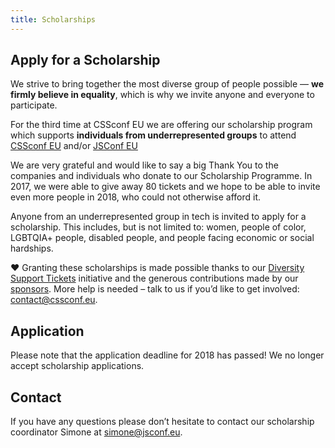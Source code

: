 ```yaml
---
title: Scholarships
---
```


## Apply for a Scholarship

We strive to bring together the most diverse group of people possible — **we firmly believe in equality**, which is why we invite anyone and everyone to participate.

For the third time at CSSconf EU we are offering our scholarship program which supports **individuals from underrepresented groups** to attend [CSSconf EU](http://2018.cssconf.eu/) and/or [JSConf EU](http://2018.jsconf.eu/)

We are very grateful and would like to say a big Thank You to the companies and individuals who donate to our Scholarship Programme. In 2017, we were able to give away 80 tickets and we hope to be able to invite even more people in 2018, who could not otherwise afford it.

Anyone from an underrepresented group in tech is invited to apply for a scholarship. This includes, but is not limited to: women, people of color, LGBTQIA+ people, disabled people, and people facing economic or social hardships.

❤️
Granting these scholarships is made possible thanks to our [Diversity Support Tickets](https://ti.to/cssconfeu/cssconfeu-2018/) initiative and the generous contributions made by our [sponsors](https://2018.cssconf.eu/sponsors). More help is needed – talk to us if you’d like to get involved: [contact@cssconf.eu](mailto:contact@cssconf.eu).

## Application

Please note that the application deadline for 2018 has passed! We no longer accept scholarship applications.

## Contact

If you have any questions please don’t hesitate to contact our scholarship coordinator Simone at [simone@jsconf.eu](mailto:simone@jsconf.eu).
